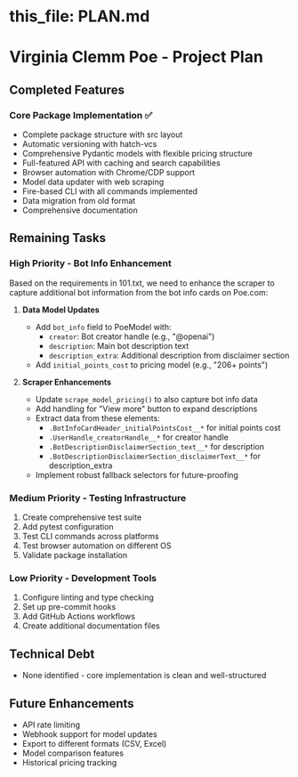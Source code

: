 # this_file: PLAN.md

# Virginia Clemm Poe - Project Plan

## Completed Features

### Core Package Implementation ✅
- Complete package structure with src layout
- Automatic versioning with hatch-vcs
- Comprehensive Pydantic models with flexible pricing structure
- Full-featured API with caching and search capabilities
- Browser automation with Chrome/CDP support
- Model data updater with web scraping
- Fire-based CLI with all commands implemented
- Data migration from old format
- Comprehensive documentation

## Remaining Tasks

### High Priority - Bot Info Enhancement
Based on the requirements in 101.txt, we need to enhance the scraper to capture additional bot information from the bot info cards on Poe.com:

1. **Data Model Updates**
   - Add `bot_info` field to PoeModel with:
     - `creator`: Bot creator handle (e.g., "@openai")
     - `description`: Main bot description text
     - `description_extra`: Additional description from disclaimer section
   - Add `initial_points_cost` to pricing model (e.g., "206+ points")

2. **Scraper Enhancements**
   - Update `scrape_model_pricing()` to also capture bot info data
   - Add handling for "View more" button to expand descriptions
   - Extract data from these elements:
     - `.BotInfoCardHeader_initialPointsCost__*` for initial points cost
     - `.UserHandle_creatorHandle__*` for creator handle
     - `.BotDescriptionDisclaimerSection_text__*` for description
     - `.BotDescriptionDisclaimerSection_disclaimerText__*` for description_extra
   - Implement robust fallback selectors for future-proofing

### Medium Priority - Testing Infrastructure
1. Create comprehensive test suite
2. Add pytest configuration
3. Test CLI commands across platforms
4. Test browser automation on different OS
5. Validate package installation

### Low Priority - Development Tools
1. Configure linting and type checking
2. Set up pre-commit hooks
3. Add GitHub Actions workflows
4. Create additional documentation files

## Technical Debt
- None identified - core implementation is clean and well-structured

## Future Enhancements
- API rate limiting
- Webhook support for model updates
- Export to different formats (CSV, Excel)
- Model comparison features
- Historical pricing tracking